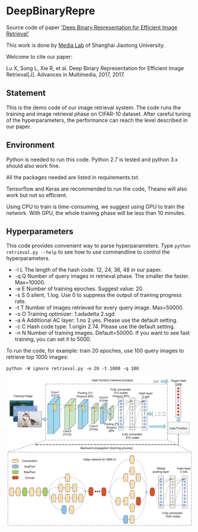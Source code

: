# DeepBinaryRepre

Source code of paper ['Deep Binary Representation for Efficient Image Retrieval'](https://www.hindawi.com/journals/am/2017/8961091/)

This work is done by [Media Lab](http://medialab.sjtu.edu.cn/) of Shanghai Jiaotong University.

Welcome to cite our paper:

Lu X, Song L, Xie R, et al. Deep Binary Representation for Efficient Image Retrieval[J]. Advances in Multimedia, 2017, 2017.

## Statement

This is the demo code of our image retrieval system. The code runs the training and image retrieval phase on CIFAR-10 dataset. After careful tuning of the hyperparameters, the performance can reach the level described in our paper.

## Environment

Python is needed to run this code. Python 2.7 is tested and python 3.x should also work fine.

All the packages needed are listed in requirements.txt.

Tensorflow and Keras are recommended to run the code, Theano will also work but not so efficient.

Using CPU to train is time-consuming, we suggest using GPU to train the network. With GPU, the whole training phase will be less than 10 minutes.

## Hyperparameters

This code provides convenient way to parse hyperparameters. Type `python retrieval.py --help` to see how to use commandline to control the hyperparameters.

- -l L The length of the hash code. 12, 24, 36, 48 in our paper.
- -q Q Number of query images in retrieval phase. The smaller the faster. Max=10000.
- -e E Number of training epoches. Suggest value: 20.
- -s S 0.silent, 1.log. Use 0 to suppress the output of training progress rate.
- -t T Number of images retrieved for every query image. Max=50000.
- -o O Training optimizer: 1.adadelta 2.sgd
- -a A Additional AC layer: 1.no 2.yes. Please use the default setting.
- -c C Hash code type: 1.origin 2.74. Please use the default setting.
- -n N Number of training images. Default=50000. If you want to see fast training, you can set it to 5000.

To run the code, for example: train 20 epoches,  use 100 query images to retrieve top 1000 images:

```
python -W ignore retrieval.py -e 20 -t 1000 -q 100
```

![Architecture](figure.png)
